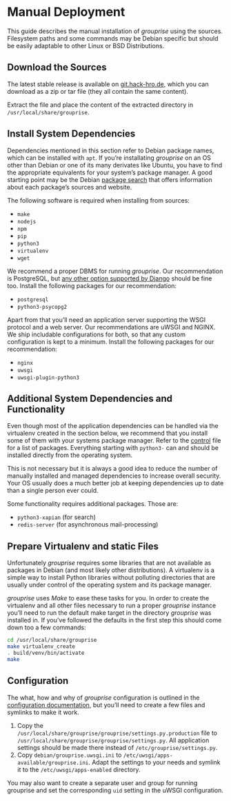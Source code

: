 # Manual Deployment

This guide describes the manual installation of *grouprise* using the sources.
Filesystem paths and some commands may be Debian specific but should be
easily adaptable to other Linux or BSD Distributions.


## Download the Sources

The latest stable release is available on
[git.hack-hro.de](https://git.hack-hro.de/stadtgestalten/stadtgestalten/tags), which
you can download as a zip or tar file (they all contain the same content).

Extract the file and place the content of the extracted directory
in `/usr/local/share/grouprise`.


## Install System Dependencies

Dependencies mentioned in this section refer to Debian package names, which
can be installed with `apt`. If you’re installating *grouprise* on an OS
other than Debian or one of its many derivates like Ubuntu, you have to find
the appropriate equivalents for your system’s package manager. A good starting
point may be the Debian [package search](https://www.debian.org/distrib/packages#search_packages)
that offers information about each package’s sources and website.

The following software is required when installing from sources:

* `make`
* `nodejs`
* `npm`
* `pip`
* `python3`
* `virtualenv`
* `wget`

We recommend a proper DBMS for running *grouprise*. Our recommendation is PostgreSQL, but
[any other option supported by Django](https://docs.djangoproject.com/en/2.2/ref/databases/)
should be fine too. Install the following packages for our recommendation:

* `postgresql`
* `python3-psycopg2`

Apart from that you’ll need an application server supporting the WSGI protocol
and a web server. Our recommendations are uWSGI and NGINX. We ship includable
configurations for both, so that any custom configuration is kept to a minimum.
Install the following packages for our recommendation:

* `nginx`
* `uwsgi`
* `uwsgi-plugin-python3`


## Additional System Dependencies and Functionality

Even though most of the application dependencies can be handled via the
virtualenv created in the section below, we recommend that you install
some of them with your systems package manager. Refer to the
[control](/debian/control) file for a list of packages. Everything starting
with `python3-` can and should be installed directly from the operating system.

This is not necessary but it is always a good idea to reduce the number of
manually installed and managed dependencies to increase overall security. Your
OS usually does a much better job at keeping dependencies up to date than a
single person ever could.

Some functionality requires additional packages. Those are:

* `python3-xapian` (for search)
* `redis-server` (for asynchronous mail-processing)


## Prepare Virtualenv and static Files

Unfortunately *grouprise* requires some libraries that are not available as
packages in Debian (and most likely other distributions). A virtualenv is a
simple way to install Python libraries without polluting directories that are
usually under control of the operating system and its package manager.

*grouprise* uses *Make* to ease these tasks for you. In order to create the
virtualenv and all other files necessary to run a proper *grouprise* instance
you’ll need to run the default make target in the directory *grouprise* was
installed in. If you’ve followed the defaults in the first step this should
come down too a few commands:

```bash
cd /usr/local/share/grouprise
make virtualenv_create
. build/venv/bin/activate
make
```


## Configuration

The what, how and why of *grouprise* configuration is outlined in the
[configuration documentation](./configuration.md), but you’ll need to create
a few files and symlinks to make it work.

1. Copy the `/usr/local/share/grouprise/grouprise/settings.py.production`
   file to `/usr/local/share/grouprise/grouprise/settings.py`. All application
   settings should be made there instead of `/etc/grouprise/settings.py`.
2. Copy `debian/grouprise.uwsgi.ini` to `/etc/uwsgi/apps-available/grouprise.ini`.
   Adapt the settings to your needs and symlink it to the `/etc/uwsgi/apps-enabled`
   directory.

You may also want to create a separate user and group for running grouprise and
set the corresponding `uid` setting in the uWSGI configuration.
